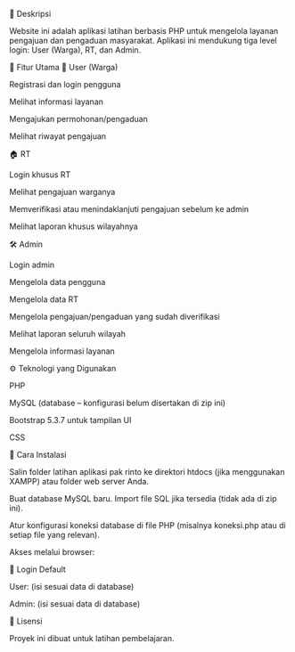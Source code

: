 📌 Deskripsi

Website ini adalah aplikasi latihan berbasis PHP untuk mengelola layanan pengajuan dan pengaduan masyarakat. Aplikasi ini mendukung tiga level login: User (Warga), RT, dan Admin.

📝 Fitur Utama
👥 User (Warga)

Registrasi dan login pengguna

Melihat informasi layanan

Mengajukan permohonan/pengaduan

Melihat riwayat pengajuan

🏠 RT

Login khusus RT

Melihat pengajuan warganya

Memverifikasi atau menindaklanjuti pengajuan sebelum ke admin

Melihat laporan khusus wilayahnya

🛠 Admin

Login admin

Mengelola data pengguna

Mengelola data RT

Mengelola pengajuan/pengaduan yang sudah diverifikasi

Melihat laporan seluruh wilayah

Mengelola informasi layanan

⚙️ Teknologi yang Digunakan

PHP

MySQL (database – konfigurasi belum disertakan di zip ini)

Bootstrap 5.3.7 untuk tampilan UI

CSS

🚀 Cara Instalasi

Salin folder latihan aplikasi pak rinto ke direktori htdocs (jika menggunakan XAMPP) atau folder web server Anda.

Buat database MySQL baru. Import file SQL jika tersedia (tidak ada di zip ini).

Atur konfigurasi koneksi database di file PHP (misalnya koneksi.php atau di setiap file yang relevan).

Akses melalui browser:

👤 Login Default

User: (isi sesuai data di database)

Admin: (isi sesuai data di database)

📄 Lisensi

Proyek ini dibuat untuk latihan pembelajaran.
